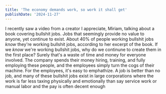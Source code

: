 ```yaml
---
title: 'The economy demands work, so work it shall get'
publishDate: '2024-11-27'
---
```


I recently saw a video from a creator I appreciate, Miriam, talking about a book covering bullshit jobs. Jobs that seemingly provide no value to anyone, yet continue to exist. About 40% of people working bullshit jobs *know* they're working bullshit jobs, according to her excerpt of the book. If we *know* we're working bullshit jobs, why do we continune to create them in the first place? Surely that's a waste of time and money for everyone involved. The company spends their money hiring, training, and fully employing these people, and the employees simply turn the cogs of their machine. For the employees, it's easy to emphathize. A job is better than no job, and many of these bullshit jobs exist in large corporations where the work is far less taxing physically and emotionally than say service work or manual labor and the pay is often decent enough